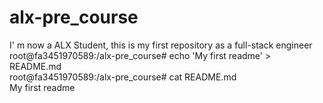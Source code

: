 # alx-pre_course
I' m now a ALX Student, this is my first repository as a full-stack engineer
root@fa3451970589:/alx-pre_course# echo 'My first readme' > README.md                                                                 
root@fa3451970589:/alx-pre_course# cat README.md                                                                                      
My first readme
